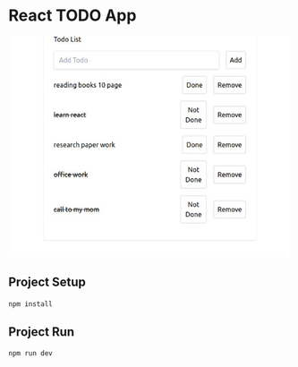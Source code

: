 # React TODO App 

![React TODO App ](todo.jpg)


## Project Setup

```sh
npm install
```


## Project Run

```sh
npm run dev
```